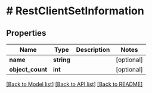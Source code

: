 # # RestClientSetInformation

## Properties

Name | Type | Description | Notes
------------ | ------------- | ------------- | -------------
**name** | **string** |  | [optional]
**object_count** | **int** |  | [optional]

[[Back to Model list]](../../README.md#models) [[Back to API list]](../../README.md#endpoints) [[Back to README]](../../README.md)
